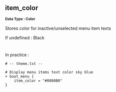 ## item_color
<b> <sup> Data Type : Color </sup> </b>

Stores color for inactive/unselected menu item texts

If undefined : Black
#
In practice :

```
# -- theme.txt --

# Display menu items text color sky blue
+ boot_menu {
	item_color = "#0080B0"
}
```
